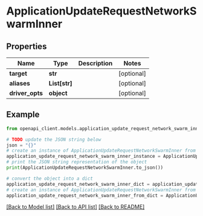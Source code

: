 # ApplicationUpdateRequestNetworkSwarmInner


## Properties

Name | Type | Description | Notes
------------ | ------------- | ------------- | -------------
**target** | **str** |  | [optional] 
**aliases** | **List[str]** |  | [optional] 
**driver_opts** | **object** |  | [optional] 

## Example

```python
from openapi_client.models.application_update_request_network_swarm_inner import ApplicationUpdateRequestNetworkSwarmInner

# TODO update the JSON string below
json = "{}"
# create an instance of ApplicationUpdateRequestNetworkSwarmInner from a JSON string
application_update_request_network_swarm_inner_instance = ApplicationUpdateRequestNetworkSwarmInner.from_json(json)
# print the JSON string representation of the object
print(ApplicationUpdateRequestNetworkSwarmInner.to_json())

# convert the object into a dict
application_update_request_network_swarm_inner_dict = application_update_request_network_swarm_inner_instance.to_dict()
# create an instance of ApplicationUpdateRequestNetworkSwarmInner from a dict
application_update_request_network_swarm_inner_from_dict = ApplicationUpdateRequestNetworkSwarmInner.from_dict(application_update_request_network_swarm_inner_dict)
```
[[Back to Model list]](../README.md#documentation-for-models) [[Back to API list]](../README.md#documentation-for-api-endpoints) [[Back to README]](../README.md)


